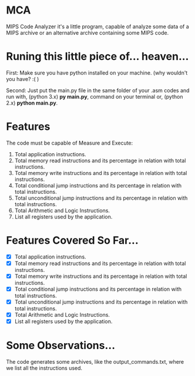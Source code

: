 # MCA

MIPS Code Analyzer it's a little program, capable of analyze some data of a MIPS archive or an alternative archive containing some MIPS code.

# Runing this little piece of... heaven...

First: Make sure you have python installed on your machine. (why wouldn't you have? :( )

Second: Just put the main.py file in the same folder of your .asm codes and run with, (python 3.x) **py main.py**, command on your terminal or, (python 2.x) **python main.py**.

# Features

The code must be capable of Measure and Execute:

1. Total application instructions. 
2. Total memory read instructions and its percentage in relation with total instructions.
3. Total memory write instructions and its percentage in relation with total instructions.
4. Total conditional jump instructions and its percentage in relation with total instructions.
5. Total unconditional jump instructions and its percentage in relation with total instructions.
6. Total Arithmetic and Logic Instructions.
7. List all registers used by the application.

# Features Covered So Far...
- [x] Total application instructions.
- [x] Total memory read instructions and its percentage in relation with total instructions.
- [x] Total memory write instructions and its percentage in relation with total instructions.
- [x] Total conditional jump instructions and its percentage in relation with total instructions.
- [x] Total unconditional jump instructions and its percentage in relation with total instructions.
- [x] Total Arithmetic and Logic Instructions.
- [x] List all registers used by the application.

# Some Observations...

The code generates some archives, like the output_commands.txt, where we list all the instructions used.

